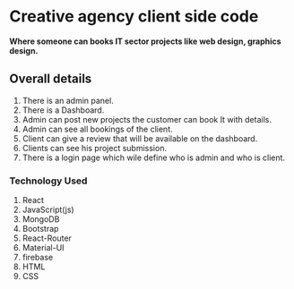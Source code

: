 # Creative agency client side code
**Where someone can books IT sector projects like web design, graphics design.**
## Overall details

1. There is an admin panel.
2. There is a Dashboard.
3. Admin can post new projects the customer can book It with details.
4. Admin can see all bookings of the client.
5. Client can give a review that will be available on the dashboard.
6. Clients can see his project submission.
7. There is a login page which wile define who is admin and who is client.

### Technology Used

1. React
2. JavaScript(js)
3. MongoDB
4. Bootstrap
5. React-Router
6. Material-UI
7. firebase
8. HTML
9. CSS
